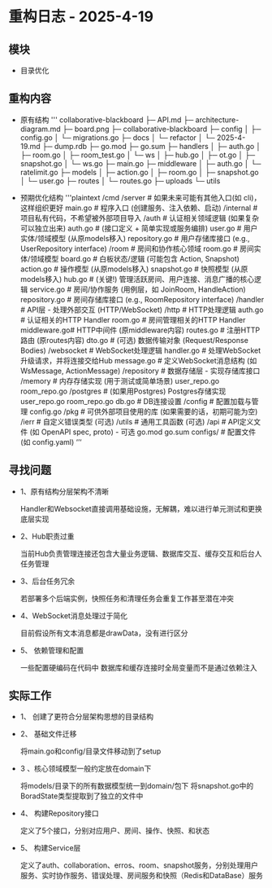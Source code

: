 # 重构日志 - 2025-4-19

## 模块
- 目录优化

## 重构内容

- 原有结构
'''
collaborative-blackboard
├─ API.md
├─ architecture-diagram.md
├─ board.png
├─ collaborative-blackboard
├─ config
│  ├─ config.go
│  └─ migrations.go
├─ docs
│  └─ refactor
│     └─ 2025-4-19.md
├─ dump.rdb
├─ go.mod
├─ go.sum
├─ handlers
│  ├─ auth.go
│  ├─ room.go
│  ├─ room_test.go
│  └─ ws
│     ├─ hub.go
│     ├─ ot.go
│     ├─ snapshot.go
│     └─ ws.go
├─ main.go
├─ middleware
│  ├─ auth.go
│  └─ ratelimit.go
├─ models
│  ├─ action.go
│  ├─ room.go
│  ├─ snapshot.go
│  └─ user.go
├─ routes
│  └─ routes.go
├─ uploads
└─ utils

- 预期优化结构
'''plaintext
/cmd
  /server          # 如果未来可能有其他入口(如 cli)，这样组织更好
    main.go        # 程序入口 (创建服务、注入依赖、启动)
/internal          # 项目私有代码，不希望被外部项目导入
  /auth            # 认证相关领域逻辑 (如果复杂可以独立出来)
    auth.go        # (接口定义 + 简单实现或服务编排)
    user.go        # 用户实体/领域模型 (从原models移入)
    repository.go  # 用户存储库接口 (e.g., UserRepository interface)
  /room            # 房间和协作核心领域
    room.go        # 房间实体/领域模型
    board.go       # 白板状态/逻辑 (可能包含 Action, Snapshot)
    action.go      # 操作模型 (从原models移入)
    snapshot.go    # 快照模型 (从原models移入)
    hub.go         # (关键!) 管理活跃房间、用户连接、消息广播的核心逻辑
    service.go     # 房间/协作服务 (用例层，如 JoinRoom, HandleAction)
    repository.go  # 房间存储库接口 (e.g., RoomRepository interface)
  /handler         # API层 - 处理外部交互 (HTTP/WebSocket)
    /http          # HTTP处理逻辑
      auth.go      # 认证相关的HTTP Handler
      room.go      # 房间管理相关的HTTP Handler
      middleware.go# HTTP中间件 (原middleware内容)
      routes.go    # 注册HTTP路由 (原routes内容)
      dto.go       # (可选) 数据传输对象 (Request/Response Bodies)
    /websocket     # WebSocket处理逻辑
      handler.go   # 处理WebSocket升级请求，并将连接交给Hub
      message.go   # 定义WebSocket消息结构 (如 WsMessage, ActionMessage)
  /repository      # 数据存储层 - 实现存储库接口
    /memory        # 内存存储实现 (用于测试或简单场景)
      user_repo.go
      room_repo.go
    /postgres      # (如果用Postgres) Postgres存储实现
      user_repo.go
      room_repo.go
      db.go        # DB连接设置
  /config          # 配置加载与管理
    config.go
/pkg               # 可供外部项目使用的库 (如果需要的话，初期可能为空)
  /ierr            # 自定义错误类型 (可选)
  /utils           # 通用工具函数 (可选)
/api               # API定义文件 (如 OpenAPI spec, proto) - 可选
go.mod
go.sum
configs/           # 配置文件 (如 config.yaml)
‘’‘
## 寻找问题

- 1、原有结构分层架构不清晰
   
   Handler和Websocket直接调用基础设施，无解耦，难以进行单元测试和更换底层实现

- 2、Hub职责过重
 
   当前Hub负责管理连接还包含大量业务逻辑、数据库交互、缓存交互和后台人任务管理

- 3、后台任务冗余

   若部署多个后端实例，快照任务和清理任务会重复工作甚至潜在冲突

- 4、WebSocket消息处理过于简化

   目前假设所有文本消息都是drawData，没有进行区分

- 5、 依赖管理和配置

   一些配置硬编码在代码中
   数据库和缓存连接时全局变量而不是通过依赖注入


## 实际工作

- 1、 创建了更符合分层架构思想的目录结构

- 2、 基础文件迁移
   
   将main.go和config/目录文件移动到了setup

- 3 、核心领域模型一般约定放在domain下
 
   将models/目录下的所有数据模型统一到domain/包下
   将snapshot.go中的BoradState类型提取到了独立的文件中

- 4、 构建Repository接口

   定义了5个接口，分别对应用户、房间、操作、快照、和状态

- 5、 构建Service层

   定义了auth、collaboration、erros、room、snapshot服务，分别处理用户服务、实时协作服务、错误处理、房间服务和快照（Redis和DataBase）服务
